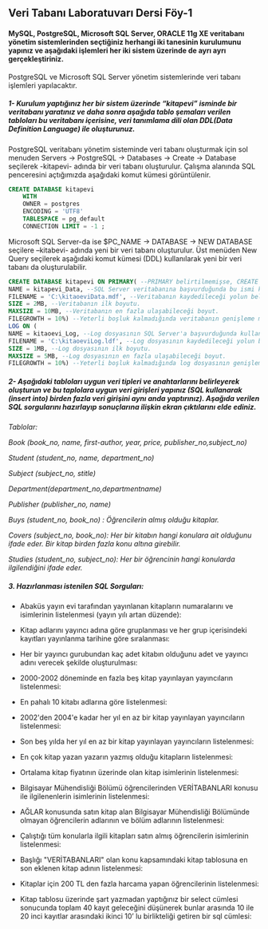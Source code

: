 ## Veri Tabanı Laboratuvarı Dersi Föy-1

#### MySQL, PostgreSQL, Microsoft SQL Server, ORACLE 11g XE veritabanı yönetim sistemlerinden seçtiğiniz herhangi iki tanesinin kurulumunu yapınız ve aşağıdaki işlemleri her iki sistem üzerinde de ayrı ayrı gerçekleştiriniz. 

PostgreSQL ve Microsoft SQL Server yönetim sistemlerinde veri tabanı işlemleri yapılacaktır.

##### 1- Kurulum yaptığınız her bir sistem üzerinde “kitapevi” isminde bir veritabanı yaratınız ve daha sonra aşağıda tablo şemaları verilen tabloları bu veritabanı içerisine, veri tanımlama dili olan DDL(Data Definition Language) ile oluşturunuz. 

PostgreSQL veritabanı yönetim sisteminde veri tabanı oluşturmak için sol menuden Servers -> PostgreSQL -> Databases ->  Create -> Database seçilerek -kitapevi- adında bir veri tabanı oluşturulur. Çalışma alanında SQL penceresini açtığımızda aşağıdaki komut kümesi görüntülenir.

```sql
CREATE DATABASE kitapevi
    WITH 
    OWNER = postgres
    ENCODING = 'UTF8'
    TABLESPACE = pg_default
    CONNECTION LIMIT = -1 ;
```
Microsoft SQL Server-da ise $PC_NAME -> DATABASE -> NEW DATABASE seçilere –kitabevi- adında yeni bir veri tabanı oluşturulur. Üst menüden New Query seçilerek aşağıdaki komut kümesi (DDL) kullanılarak yeni bir veri tabanı da oluşturulabilir. 

```sql
CREATE DATABASE kitapevi ON PRIMARY( --PRIMARY belirtilmemişse, CREATE DATABASE deyiminde listelenen ilk dosya birincil dosya olur.
NAME = kitapevi_Data, --SQL Server veritabanına başvurduğunda bu ismi kullanır. İsim uniqe(benzersiz) olmak zorundadır.
FILENAME = 'C:\kitaoeviData.mdf', --Veritabanın kaydedileceği yolun belirtildiği yerdir. Eğer belirtilen klasör yok ise önceden oluşturulması gerekir.
SIZE = 2MB, --Veritabanın ilk boyutu.
MAXSIZE = 10MB, --Veritabanın en fazla ulaşabileceği boyut.
FILEGROWTH = 10%) --Yeterli boşluk kalmadığında veritabanın genişleme miktarı.
LOG ON ( 
NAME = kitaoevi_Log, --Log dosyasının SQL Server'a başvurduğunda kullanacağı isim. Uniqe olmak zorundadır.
FILENAME = 'C:\kitaoeviLog.ldf', --Log dosyasının kaydedileceği yolun belirtildiği yerdir.
SIZE = 1MB, --Log dosyasının ilk boyutu.
MAXSIZE = 5MB, --Log dosyasının en fazla ulaşabileceği boyut.
FILEGROWTH = 10%) --Yeterli boşluk kalmadığında log dosyasının genişleme miktarı.
```

##### 2- Aşağıdaki tabloları uygun veri tipleri ve anahtarlarını belirleyerek oluşturun ve bu taplolara uygun veri girişleri yapınız (SQL kullanarak (insert into) birden fazla veri girişini aynı anda yaptırınız). Aşağıda verilen SQL sorgularını hazırlayıp sonuçlarına ilişkin ekran çıktılarını elde ediniz. 

_Tablolar:_

 _Book (book_no, name, first-author, year, price, publisher_no,subject_no)_
 
 _Student (student_no, name, department_no)_
 
 _Subject (subject_no, stitle)_
 
 _Department(department_no,departmentname)_
 
 _Publisher (publisher_no, name)_
 
 _Buys (student_no, book_no) : Öğrencilerin almış olduğu kitaplar._
 
 _Covers (subject_no, book_no): Her bir kitabın hangi konulara ait olduğunu ifade eder. Bir kitap birden fazla konu altına girebilir._
 
 _Studies (student_no, subject_no): Her bir öğrencinin hangi konularda ilgilendiğini ifade eder._

##### 3.	Hazırlanması istenilen SQL Sorguları:

* Abaküs yayın evi tarafından yayınlanan kitapların numaralarını ve isimlerinin listelenmesi (yayın yılı artan düzende):

* Kitap adlarını yayıncı adına göre gruplanması ve her grup içerisindeki kayıtları yayınlanma tarihine göre sıralanması:

* Her bir yayıncı gurubundan kaç adet kitabın olduğunu adet ve yayıncı adını verecek şekilde oluşturulması:

*	2000-2002 döneminde en fazla beş kitap yayınlayan yayıncıların listelenmesi:

* En pahalı 10 kitabı adlarına göre listelenmesi:

*	2002'den 2004'e kadar her yıl en az bir kitap yayınlayan yayıncıların listelenmesi:

*	Son beş yılda her yıl en az bir kitap yayınlayan yayıncıların listelenmesi:

*	En çok kitap yazan yazarın yazmış olduğu kitapların listelenmesi:

*	Ortalama kitap fiyatının üzerinde olan kitap isimlerinin listelenmesi:

*	Bilgisayar Mühendisliği Bölümü öğrencilerinden VERİTABANLARI konusu ile ilgilenenlerin isimlerinin listelenmesi:

*	AĞLAR konusunda satın kitap alan Bilgisayar Mühendisliği Bölümünde olmayan öğrencilerin adlarının ve bölüm adlarının listelenmesi:

*	Çalıştığı tüm konularla ilgili kitapları satın almış öğrencilerin isimlerinin listelenmesi:

*	Başlığı "VERİTABANLARI" olan konu kapsamındaki kitap tablosuna en son eklenen kitap adının listelenmesi:

*	Kitaplar için 200 TL den fazla harcama yapan öğrencilerinin listelenmesi:

* Kitap tablosu üzerinde şart yazmadan yaptığınız bir select cümlesi sonucunda toplam 40 kayıt geleceğini düşünerek bunlar arasında 10 ile 20 inci kayıtlar arasındaki ikinci 10’ lu birlikteliği getiren bir sql cümlesi:

